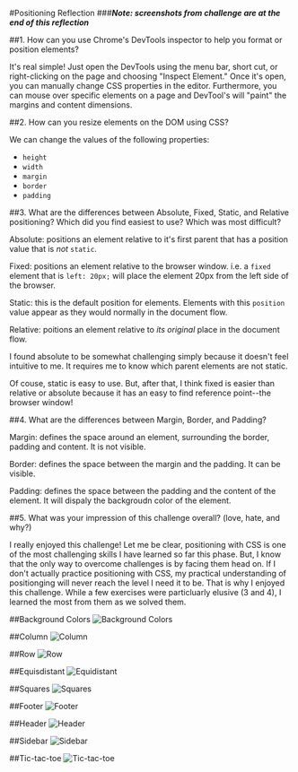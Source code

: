 #Positioning Reflection
###***Note: screenshots from challenge are at the end of this reflection***


##1. How can you use Chrome's DevTools inspector to help you format or position elements?

It's real simple! Just open the DevTools using the menu bar, short cut, or right-clicking on the page and choosing "Inspect Element." Once it's open, you can manually change CSS properties in the editor. Furthermore, you can mouse over specific elements on a page and DevTool's will "paint" the margins and content dimensions.

##2. How can you resize elements on the DOM using CSS?

We can change the values of the following properties:

- <code>height</code>
- <code>width</code>
- <code>margin</code>
- <code>border</code>
- <code>padding</code>

##3. What are the differences between Absolute, Fixed, Static, and Relative positioning? Which did you find easiest to use? Which was most difficult?

Absolute: positions an element relative to it's first parent that has a position value that is *not* <code>static</code>.

Fixed: positions an element relative to the browser window. i.e. a <code>fixed</code> element that is <code>left: 20px;</code> will place the element 20px from the left side of the browser.

Static: this is the default position for elements. Elements with this <code>position</code> value appear as they would normally in the document flow.

Relative: poitions an element relative to *its original* place in the document flow.

I found absolute to be somewhat challenging simply because it doesn't feel intuitive to me. It requires me to know which parent elements are not static.

Of couse, static is easy to use. But, after that, I think fixed is easier than relative or absolute because it has an easy to find reference point--the browser window!


##4. What are the differences between Margin, Border, and Padding?

Margin: defines the space around an element, surrounding the border, padding and content. It is not visible.

Border: defines the space between the margin and the padding. It can be visible.

Padding: defines the space between the padding and the content of the element. It will dispaly the backgroudn color of the element.



##5. What was your impression of this challenge overall? (love, hate, and why?)

I really enjoyed this challenge! Let me be clear, positioning with CSS is one of the most challenging skills I have learned so far this phase. But, I know that the only way to overcome challenges is by facing them head on. If I don't actually practice positioning with CSS, my practical understanding of positionging will never reach the level I need it to be. That is why I enjoyed this challenge. While a few exercises were particluarly elusive (3 and 4), I learned the most from them as we solved them.

##Background Colors
![Background Colors](imgs/background-color.png)

##Column
![Column](imgs/column.png)

##Row
![Row](imgs/row.png)

##Equisdistant
![Equidistant](imgs/equidistant.png)

##Squares
![Squares](imgs/squares.png)

##Footer
![Footer](imgs/footer.png)

##Header
![Header](imgs/header.png)

##Sidebar
![Sidebar](imgs/sidebar.png)

##Tic-tac-toe
![Tic-tac-toe](imgs/tictactoe.png)

